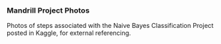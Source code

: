 ### Mandrill Project Photos

Photos of steps associated with the Naive Bayes Classification Project posted in Kaggle, for external referencing.
